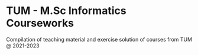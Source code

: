 # TUM - M.Sc Informatics Courseworks

Compilation of teaching material and exercise solution of courses from TUM @ 2021-2023
